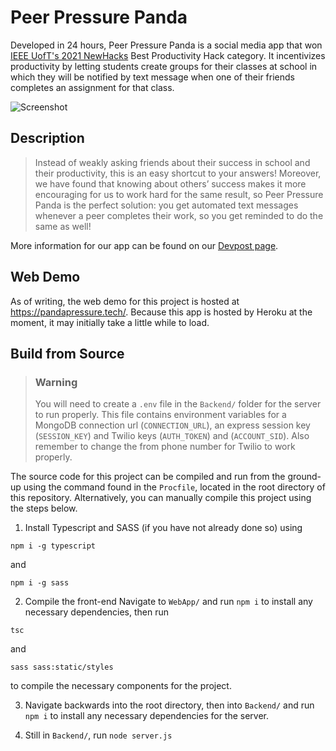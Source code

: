 # Peer Pressure Panda

Developed in 24 hours, Peer Pressure Panda is a social media app that won [IEEE UofT's 2021 NewHacks](https://newhacks-2021.devpost.com/) Best Productivity Hack category. It incentivizes productivity by letting students create groups for their classes at school in which they will be notified by text message when one of their friends completes an assignment for that class.

![Screenshot](https://cdn.discordapp.com/attachments/906910291776925696/906910298391334952/unknown.png)

## Description

> Instead of weakly asking friends about their success in school and their productivity, this is an easy shortcut to your answers! Moreover, we have found that knowing about others’ success makes it more encouraging for us to work hard for the same result, so Peer Pressure Panda is the perfect solution: you get automated text messages whenever a peer completes their work, so you get reminded to do the same as well!

More information for our app can be found on our [Devpost page](https://devpost.com/software/peer-pressure-panda).

## Web Demo

As of writing, the web demo for this project is hosted at https://pandapressure.tech/. Because this app is hosted by Heroku at the moment, it may initially take a little while to load.

## Build from Source

> ### Warning
> You will need to create a `.env` file in the `Backend/` folder for the server to run properly. This file contains environment variables for a MongoDB connection url (`CONNECTION_URL`), an express session key (`SESSION_KEY`) and Twilio keys (`AUTH_TOKEN`) and (`ACCOUNT_SID`). Also remember to change the from phone number for Twilio to work properly.

The source code for this project can be compiled and run from the ground-up using the command found in the `Procfile`, located in the root directory of this repository. Alternatively, you can manually compile this project using the steps below.

1. Install Typescript and SASS (if you have not already done so) using

```
npm i -g typescript
```

and

```
npm i -g sass
```

2. Compile the front-end
   Navigate to `WebApp/` and run `npm i` to install any necessary dependencies, then run

```
tsc
```

and

```
sass sass:static/styles
```

to compile the necessary components for the project.

3. Navigate backwards into the root directory, then into `Backend/` and run `npm i` to install any necessary dependencies for the server.

4. Still in `Backend/`, run `node server.js`
